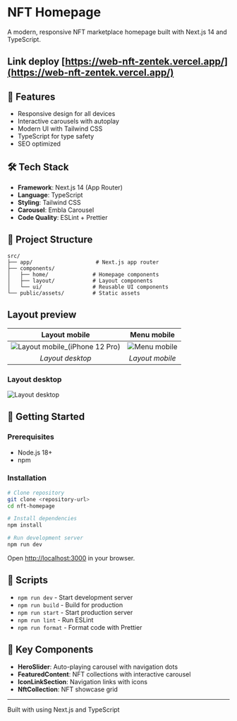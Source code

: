 # NFT Homepage

A modern, responsive NFT marketplace homepage built with Next.js 14 and TypeScript.

## Link deploy [https://web-nft-zentek.vercel.app/](https://web-nft-zentek.vercel.app/)

## 🚀 Features

- Responsive design for all devices
- Interactive carousels with autoplay
- Modern UI with Tailwind CSS
- TypeScript for type safety
- SEO optimized

## 🛠️ Tech Stack

- **Framework**: Next.js 14 (App Router)
- **Language**: TypeScript
- **Styling**: Tailwind CSS
- **Carousel**: Embla Carousel
- **Code Quality**: ESLint + Prettier

## 📁 Project Structure

```
src/
├── app/                    # Next.js app router
├── components/
│   ├── home/              # Homepage components
│   ├── layout/            # Layout components
│   └── ui/                # Reusable UI components
└── public/assets/         # Static assets
```
## Layout preview
| Layout mobile | Menu mobile
| :---: | :---: |
| ![Layout mobile_(iPhone 12 Pro)](https://github.com/user-attachments/assets/9e5d6ed8-1d57-4f9d-9e14-f2decc506fb5) | ![Menu mobile](https://github.com/user-attachments/assets/543b5b76-ef01-4830-bbfd-1eee7d7c47d4)
| *Layout desktop* | *Layout mobile* | *Menu mobile* |

### Layout desktop
![Layout desktop](https://github.com/user-attachments/assets/36221307-81e7-4cf4-9be8-ef7ab39c9674)

## 🚦 Getting Started

### Prerequisites
- Node.js 18+
- npm

### Installation

```bash
# Clone repository
git clone <repository-url>
cd nft-homepage

# Install dependencies
npm install

# Run development server
npm run dev
```

Open [http://localhost:3000](http://localhost:3000) in your browser.

## 📝 Scripts

- `npm run dev` - Start development server
- `npm run build` - Build for production
- `npm run start` - Start production server
- `npm run lint` - Run ESLint
- `npm run format` - Format code with Prettier

## 🎨 Key Components

- **HeroSlider**: Auto-playing carousel with navigation dots
- **FeaturedContent**: NFT collections with interactive carousel
- **IconLinkSection**: Navigation links with icons
- **NftCollection**: NFT showcase grid

---

Built with using Next.js and TypeScript
